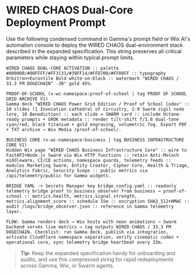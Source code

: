 # WIRED CHAOS Dual-Core Deployment Prompt

Use the following condensed command in Gamma's prompt field or Wix AI's automation console to deploy the WIRED CHAOS dual-environment stack described in the expanded specification. This string preserves all critical parameters while staying within typical prompt limits.

```
WIRED CHAOS DUAL-CORE ACTIVATION :: palette #000000/#00FFFF/#FF3131/#39FF14/#FFD700/#FF00FF :: typography Orbitron+Eurostile Bold white-on-black :: watermark "WIRED CHAOS / 33.3 FM DOGECHAIN" -30° gold 45%.

PROOF-OF-SCHOOL (x-wc-namespace:proof-of-school | tag PROOF OF SCHOOL GRID ARCHIVE V1)
Gamma deck "WIRED CHAOS Power Grid Edition / Proof of School Codex" :: 10 slides (1 Invocation cathedral of circuitry, 2-9 Swarm sigil node lore, 10 Benediction) :: each slide = SWARM card :: include Octane-ready prompts + GROK metadata :: render tilt-shift f/1.8 dual-tone cyan/red, black titanium + gold engraving, volumetric fog. Export PDF + TXT archive → Wix Media /proof-of-school/.

BUSINESS CORE (x-wc-namespace:business | tag BUSINESS INFRASTRUCTURE CORE V1)
Hidden Wix page "WIRED CHAOS Business Infrastructure Core" :: wire to FastAPI+Node.js Swarm via Wix HTTP functions :: retain Anti-Moloch middleware, CI/CD actions, namespace guards, telemetry feeds :: modules Marketing Swarm, Entity Creator, Cipher Core, Health & Triage, Analytics Fabric, Security Scope :: public metrics via /api/telemetry/public for Gamma widgets.

BRIDGE YAML -> Secrets Manager key bridge_config.yaml :: readonly telemetry bridge proof_to_business_observer from business → proof-of-school :: metrics.health, metrics.signal_strength, metrics.alignment_score :: schedule 15m :: encryption SHA3_512+HMAC :: audit /logs/bridge_observer.json :: reference in Gamma telemetry layer.

FLOW: Gamma renders deck → Wix hosts with neon animations → Swarm backend serves live metrics → tag outputs WIRED CHAOS / 33.3 FM DOGECHAIN. Checklist: run Gamma deck, publish via integration, activate Cloudflare namespace separation, verify cinematic codex + operational core, sync telemetry bridge heartbeat every 33m.
```

> **Tip:** Keep the expanded specification handy for onboarding and audits, and use this compressed string for rapid redeployments across Gamma, Wix, or Swarm agents.
